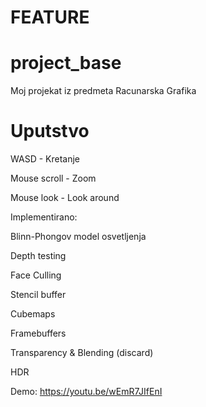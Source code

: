 # FEATURE
# project_base
Moj projekat iz predmeta Racunarska Grafika


# Uputstvo

WASD - Kretanje

Mouse scroll - Zoom

Mouse look - Look around

Implementirano:

Blinn-Phongov model osvetljenja

Depth testing

Face Culling

Stencil buffer

Cubemaps

Framebuffers

Transparency & Blending (discard)

HDR

Demo:
https://youtu.be/wEmR7JIfEnI
